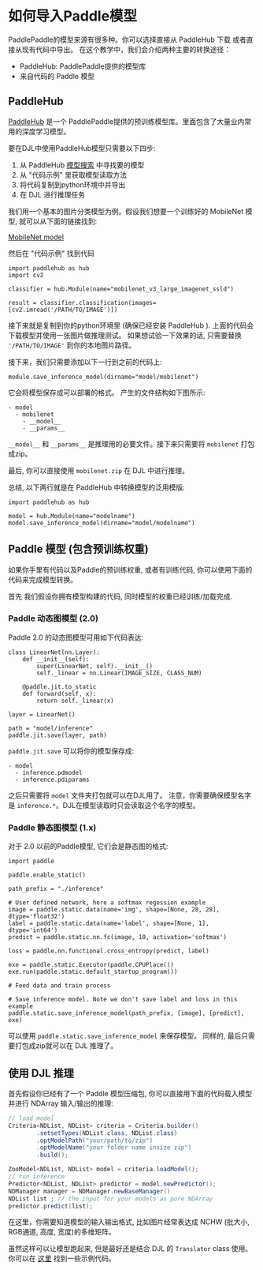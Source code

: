# 如何导入Paddle模型

PaddlePaddle的模型来源有很多种。你可以选择直接从 PaddleHub 下载 或者直接从现有代码中导出。
在这个教学中，我们会介绍两种主要的转换途径：

- PaddleHub: PaddlePaddle提供的模型库
- 来自代码的 Paddle 模型 

## PaddleHub

[PaddleHub](https://github.com/PaddlePaddle/PaddleHub) 是一个 PaddlePaddle提供的预训练模型库。里面包含了大量业内常用的深度学习模型。

要在DJL中使用PaddleHub模型只需要以下四步:

1. 从 PaddleHub [模型搜索](https://www.paddlepaddle.org.cn/hublist?filter=hot&value=1) 中寻找要的模型
2. 从 "代码示例" 里获取模型读取方法
3. 将代码复制到python环境中并导出
4. 在 DJL 进行推理任务

我们用一个基本的图片分类模型为例。假设我们想要一个训练好的 MobileNet 模型,
就可以从下面的链接找到:

[MobileNet model](https://www.paddlepaddle.org.cn/hubdetail?name=mobilenet_v3_large_imagenet_ssld&en_category=ImageClassification)

然后在 "代码示例" 找到代码

```
import paddlehub as hub
import cv2

classifier = hub.Module(name="mobilenet_v3_large_imagenet_ssld")

result = classifier.classification(images=[cv2.imread('/PATH/TO/IMAGE')])
```

接下来就是复制到你的python环境里 (确保已经安装 PaddleHub ).
上面的代码会下载模型并使用一张图片做推理测试。 如果想试验一下效果的话,
只需要替换 `'/PATH/TO/IMAGE'` 到你的本地图片路径。

接下来，我们只需要添加以下一行到之前的代码上:

```
module.save_inference_model(dirname="model/mobilenet")
```

它会将模型保存成可以部署的格式。 产生的文件结构如下图所示:

```
- model
  - mobilenet
    - __model__
    - __params__
```

`__model__` 和 `__params__` 是推理用的必要文件。接下来只需要将 `mobilenet` 打包成zip。

最后, 你可以直接使用 `mobilenet.zip` 在 DJL 中进行推理。 

总结, 以下两行就是在 PaddleHub 中转换模型的泛用模版:

```
import paddlehub as hub

model = hub.Module(name="modelname")
model.save_inference_model(dirname="model/modelname")
```

## Paddle 模型 (包含预训练权重)

如果你手里有代码以及Paddle的预训练权重, 或者有训练代码,
你可以使用下面的代码来完成模型转换。

首先 我们假设你拥有模型构建的代码, 同时模型的权重已经训练/加载完成.

### Paddle 动态图模型 (2.0)

Paddle 2.0 的动态图模型可用如下代码表达:

```
class LinearNet(nn.Layer):
    def __init__(self):
        super(LinearNet, self).__init__()
        self._linear = nn.Linear(IMAGE_SIZE, CLASS_NUM)

    @paddle.jit.to_static
    def forward(self, x):
        return self._linear(x)

layer = LinearNet()

path = "model/inference"
paddle.jit.save(layer, path)
```

`paddle.jit.save` 可以将你的模型保存成:

```
- model
  - inference.pdmodel
  - inference.pdiparams
```
之后只需要将 `model` 文件夹打包就可以在DJL用了。 注意，你需要确保模型名字是
`inference.*`。DJL在模型读取时只会读取这个名字的模型。

### Paddle 静态图模型 (1.x)

对于 2.0 以前的Paddle模型, 它们会是静态图的格式:

```
import paddle

paddle.enable_static()

path_prefix = "./inference"

# User defined network, here a softmax regession example
image = paddle.static.data(name='img', shape=[None, 28, 28], dtype='float32')
label = paddle.static.data(name='label', shape=[None, 1], dtype='int64')
predict = paddle.static.nn.fc(image, 10, activation='softmax')

loss = paddle.nn.functional.cross_entropy(predict, label)

exe = paddle.static.Executor(paddle.CPUPlace())
exe.run(paddle.static.default_startup_program())

# Feed data and train process

# Save inference model. Note we don't save label and loss in this example
paddle.static.save_inference_model(path_prefix, [image], [predict], exe)
```

可以使用 `paddle.static.save_inference_model` 来保存模型。
同样的, 最后只需要打包成zip就可以在 DJL 推理了。



## 使用 DJL 推理

首先假设你已经有了一个 Paddle 模型压缩包, 你可以直接用下面的代码载入模型并进行 NDArray 输入/输出的推理:

```java
// load model
Criteria<NDList, NDList> criteria = Criteria.builder()
        .setsetTypes(NDList.class, NDList.class)
        .optModelPath("your/path/to/zip")
        .optModelName("your folder name insize zip")
        .build();

ZooModel<NDList, NDList> model = criteria.loadModel();
// run inference
Predictor<NDList, NDList> predictor = model.newPredictor();
NDManager manager = NDManager.newBaseManager()
NDList list ; // the input for your models as pure NDArray
predictor.predict(list);
```

在这里，你需要知道模型的输入输出格式, 比如图片经常表达成 NCHW (批大小, RGB通道, 高度, 宽度)的多维矩阵。

虽然这样可以让模型跑起来, 但是最好还是结合 DJL 的 `Translator` class 使用。你可以在 [这里](../../jupyter/paddlepaddle/face_mask_detection_paddlepaddle.ipynb) 找到一些示例代码。
